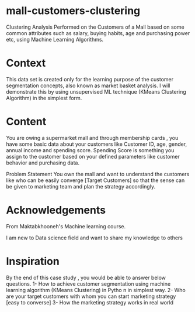 # mall-customers-clustering

Clustering Analysis Performed on the Customers of a Mall based on some common attributes such as salary, buying habits, age and purchasing power etc, using Machine Learning Algorithms. 

# Context
This data set is created only for the learning purpose of the customer segmentation concepts, also known as market basket analysis. I will demonstrate this by using unsupervised ML technique (KMeans Clustering Algorithm) in the simplest form.

# Content
You are owing a supermarket mall and through membership cards , you have some basic data about your customers like Customer ID, age, gender, annual income and spending score. Spending Score is something you assign to the customer based on your defined parameters like customer behavior and purchasing data.

Problem Statement You own the mall and want to understand the customers like who can be easily converge [Target Customers] so that the sense can be given to marketing team and plan the strategy accordingly.

# Acknowledgements
From Maktabkhooneh's Machine learning course.

I am new to Data science field and want to share my knowledge to others

# Inspiration
By the end of this case study , you would be able to answer below questions. 1- How to achieve customer segmentation using machine learning algorithm (KMeans Clustering) in Pytho
n in simplest way. 2- Who are your target customers with whom you can start marketing strategy [easy to converse] 3- How the marketing strategy works in real world

